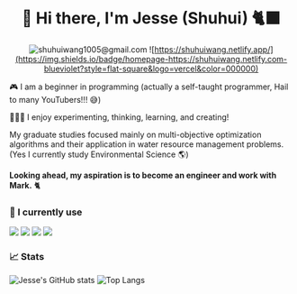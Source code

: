 <div align="center">

# 🥦 Hi there, I'm Jesse (Shuhui) 🐈‍⬛

![shuhuiwang1005@gmail.com](https://img.shields.io/badge/email-shuhuiwang1005@gmail.com-blueviolet?style=flat-square&logo=microsoft-outlook&color=0078d4)
![https://shuhuiwang.netlify.app/](https://img.shields.io/badge/homepage-https://shuhuiwang.netlify.com-blueviolet?style=flat-square&logo=vercel&color=000000)


</div>
 
🎮 I am a beginner in programming (actually a self-taught programmer, Hail to many YouTubers!!! 😅) 

👩🏻‍🔬 I enjoy experimenting, thinking, learning, and creating! 

My graduate studies focused mainly on multi-objective optimization algorithms and their application in water resource management problems. (Yes I currently study Environmental Science 🌎)

**Looking ahead, my aspiration is to become an engineer and work with Mark.** 🐈

### 📜 I currently use

![](https://img.shields.io/badge/python-3.8-blue)
![](https://img.shields.io/badge/R-4.2.2-success)
![](https://img.shields.io/badge/HTML-blueviolet)
![](https://img.shields.io/badge/LaTex-ff69b4)

<!--
**shuhui-wang/shuhui-wang** is a ✨ _special_ ✨ repository because its `README.md` (this file) appears on your GitHub profile.

Here are some ideas to get you started:

- 🔭 I’m currently working on ...
- 🌱 I’m currently learning ...
- 👯 I’m looking to collaborate on ...
- 🤔 I’m looking for help with ...
- 💬 Ask me about ...
- 📫 How to reach me: ...
- 😄 Pronouns: ...
- ⚡ Fun fact: ...

-->
### 📈 Stats

![Jesse's GitHub stats](https://github-readme-stats.vercel.app/api?username=shuhui-wang&show_icons=true&theme=merko)
![Top Langs](https://github-readme-stats.vercel.app/api/top-langs/?username=shuhui-wang&hide=TeX&layout=compact&theme=merko)

